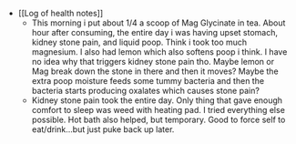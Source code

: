   * [[Log of health notes]]
    * This morning i put about 1/4 a scoop of Mag Glycinate in tea. About hour after consuming, the entire day i was having upset stomach, kidney stone pain, and liquid poop. Think i took too much magnesium. I also had lemon which also softens poop i think. I have no idea why that triggers kidney stone pain tho. Maybe lemon or Mag break down the stone in there and then it moves? Maybe the extra poop moisture feeds some tummy bacteria and then the bacteria starts producing oxalates which causes stone pain?
    * Kidney stone pain took the entire day. Only thing that gave enough comfort to sleep was weed with heating pad. I tried everything else possible. Hot bath also helped, but temporary. Good to force self to eat/drink...but just puke back up later.